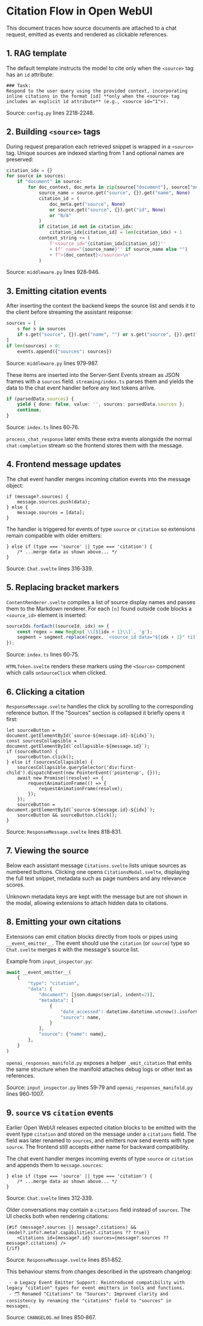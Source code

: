# Citation Flow in Open WebUI

This document traces how source documents are attached to a chat request, emitted as events and rendered as clickable references.

## 1. RAG template

The default template instructs the model to cite only when the `<source>` tag has an `id` attribute:

```text
### Task:
Respond to the user query using the provided context, incorporating inline citations in the format [id] **only when the <source> tag includes an explicit id attribute** (e.g., <source id="1">).
```

Source: `config.py` lines 2218‑2248.

## 2. Building `<source>` tags

During request preparation each retrieved snippet is wrapped in a `<source>` tag. Unique sources are indexed starting from 1 and optional names are preserved:

```python
citation_idx = {}
for source in sources:
    if "document" in source:
        for doc_context, doc_meta in zip(source["document"], source["metadata"]):
            source_name = source.get("source", {}).get("name", None)
            citation_id = (
                doc_meta.get("source", None)
                or source.get("source", {}).get("id", None)
                or "N/A"
            )
            if citation_id not in citation_idx:
                citation_idx[citation_id] = len(citation_idx) + 1
            context_string += (
                f'<source id="{citation_idx[citation_id]}"'
                + (f' name="{source_name}"' if source_name else "")
                + f">{doc_context}</source>\n"
            )
```

Source: `middleware.py` lines 928‑946.

## 3. Emitting citation events

After inserting the context the backend keeps the source list and sends it to the client before streaming the assistant response:

```python
sources = [
    s for s in sources
    if s.get("source", {}).get("name", "") or s.get("source", {}).get("id", "")
]
if len(sources) > 0:
    events.append({"sources": sources})
```

Source: `middleware.py` lines 979‑987.

These items are inserted into the Server‑Sent Events stream as JSON frames with
a `sources` field. `streaming/index.ts` parses them and yields the data to the
chat event handler before any text tokens arrive.

```typescript
if (parsedData.sources) {
    yield { done: false, value: '', sources: parsedData.sources };
    continue;
}
```

Source: `index.ts` lines 60‑76.

`process_chat_response` later emits these extra events alongside the normal `chat:completion` stream so the frontend stores them with the message.

## 4. Frontend message updates

The chat event handler merges incoming citation events into the message object:

```svelte
if (message?.sources) {
    message.sources.push(data);
} else {
    message.sources = [data];
}
```

The handler is triggered for events of type `source` or `citation` so
extensions remain compatible with older emitters:

```svelte
} else if (type === 'source' || type === 'citation') {
    /* ...merge data as shown above... */
}
```

Source: `Chat.svelte` lines 316‑339.

## 5. Replacing bracket markers

`ContentRenderer.svelte` compiles a list of source display names and passes them to the Markdown renderer. For each `[n]` found outside code blocks a `<source_id>` element is inserted:

```typescript
sourceIds.forEach((sourceId, idx) => {
    const regex = new RegExp(`\\[${idx + 1}\\]`, 'g');
    segment = segment.replace(regex, `<source_id data="${idx + 1}" title="${sourceId}" />`);
});
```

Source: `index.ts` lines 60‑75.

`HTMLToken.svelte` renders these markers using the `<Source>` component which calls `onSourceClick` when clicked.

## 6. Clicking a citation

`ResponseMessage.svelte` handles the click by scrolling to the corresponding reference button. If the "Sources" section is collapsed it briefly opens it first:

```svelte
let sourceButton = document.getElementById(`source-${message.id}-${idx}`);
const sourcesCollapsible = document.getElementById(`collapsible-${message.id}`);
if (sourceButton) {
    sourceButton.click();
} else if (sourcesCollapsible) {
    sourcesCollapsible.querySelector('div:first-child').dispatchEvent(new PointerEvent('pointerup', {}));
    await new Promise((resolve) => {
        requestAnimationFrame(() => {
            requestAnimationFrame(resolve);
        });
    });
    sourceButton = document.getElementById(`source-${message.id}-${idx}`);
    sourceButton && sourceButton.click();
}
```

Source: `ResponseMessage.svelte` lines 818‑831.

## 7. Viewing the source

Below each assistant message `Citations.svelte` lists unique sources as numbered buttons. Clicking one opens `CitationsModal.svelte`, displaying the full text snippet, metadata such as page numbers and any relevance scores.

Unknown metadata keys are kept with the message but are not shown in the modal, allowing extensions to attach hidden data to citations.

## 8. Emitting your own citations

Extensions can emit citation blocks directly from tools or pipes using
`__event_emitter__`. The event should use the `citation` (or `source`) type so
`Chat.svelte` merges it with the message's source list.

Example from `input_inspector.py`:

```python
await __event_emitter__(
    {
        "type": "citation",
        "data": {
            "document": [json.dumps(serial, indent=2)],
            "metadata": [
                {
                    "date_accessed": datetime.datetime.utcnow().isoformat(),
                    "source": name,
                }
            ],
            "source": {"name": name},
        },
    }
)
```

`openai_responses_manifold.py` exposes a helper `_emit_citation` that emits the
same structure when the manifold attaches debug logs or other text as
references.

Source: `input_inspector.py` lines 59‑79 and
`openai_responses_manifold.py` lines 960‑1007.

## 9. `source` vs `citation` events

Earlier Open WebUI releases expected citation blocks to be emitted with the
event type `citation` and stored on the message under a `citations` field. The
field was later renamed to `sources`, and emitters now send events with type
`source`. The frontend still accepts either name for backward compatibility.

The chat event handler merges incoming events of type `source` or `citation` and
appends them to `message.sources`:

```svelte
} else if (type === 'source' || type === 'citation') {
    /* ...merge data as shown above... */
}
```

Source: `Chat.svelte` lines 312‑339.

Older conversations may contain a `citations` field instead of `sources`. The UI
checks both when rendering citations:

```svelte
{#if (message?.sources || message?.citations) && (model?.info?.meta?.capabilities?.citations ?? true)}
    <Citations id={message?.id} sources={message?.sources ?? message?.citations} />
{/if}
```

Source: `ResponseMessage.svelte` lines 851‑852.

This behaviour stems from changes described in the upstream changelog:

```text
 - ⚙️ Legacy Event Emitter Support: Reintroduced compatibility with legacy "citation" types for event emitters in tools and functions.
 - 🗂️ Renamed "Citations" to "Sources": Improved clarity and consistency by renaming the "citations" field to "sources" in messages.
```

Source: `CHANGELOG.md` lines 850‑867.

